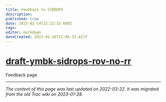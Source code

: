 ```yaml
---
title: Feedback to SIDROPS
description: 
published: true
date: 2023-02-14T23:22:15.609Z
tags: 
editor: markdown
dateCreated: 2023-01-28T22:06:33.427Z
---
```


# [draft-ymbk-sidrops-rov-no-rr](http://tools.ietf.org/html/draft-ymbk-sidrops-rov-no-rr)
Feedback page
&nbsp;
&nbsp;
&nbsp;

---

*The content of this page was last updated on 2022-03-22. It was migrated from the old Trac wiki on 2023-01-28.*